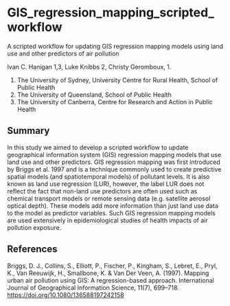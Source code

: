 # GIS_regression_mapping_scripted_workflow
A scripted workflow for updating GIS regression mapping models using land use and other predictors of air pollution

Ivan C. Hanigan 1,3, Luke Knibbs 2, Christy Geromboux, 1.

1. The University of Sydney, University Centre for Rural Health, School of Public Health
2. The University of Queensland, School of Public Health
3. The University of Canberra, Centre for Research and Action in Public Health

## Summary

In this study we aimed to develop a scripted workflow to update geographical information system (GIS) regression mapping models that use land use and other predictors. 
GIS regression mapping was first introduced by Briggs et al. 1997 and is a technique commonly used to create predictive spatial models (and spatiotemporal models) of pollutant levels. It is also known as land use regression (LUR), however, the label LUR does not reflect the fact that non-land use predictors are often used such as chemical transport models or remote sensing data (e.g. satellite aerosol optical depth). These models add more information than just land use data to the model as predictor variables. 
Such GIS regression mapping models are used extensively in epidemiological studies of health impacts of air pollution exposure.

## References

Briggs, D. J., Collins, S., Elliott, P., Fischer, P., Kingham, S., Lebret, E., Pryl, K., Van Reeuwijk, H.,
Smallbone, K. & Van Der Veen, A. (1997). Mapping urban air pollution using GIS: A regression-based approach. International Journal of Geographical Information Science, 11(7), 699–718. https://doi.org/10.1080/136588197242158